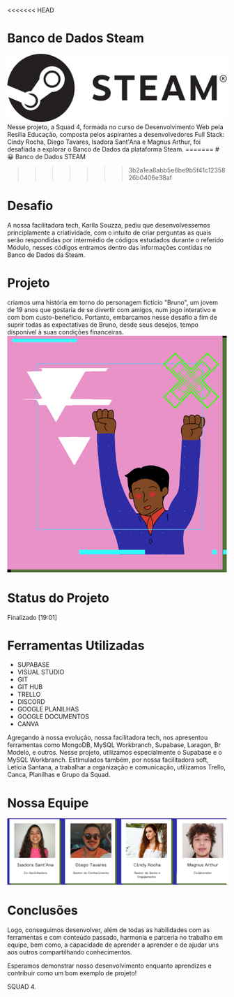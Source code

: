 <<<<<<< HEAD
# Banco de Dados Steam
<img src="imagens/steam-logo-2.png">
Nesse projeto, a Squad 4, formada no curso de Desenvolvimento Web pela Resilia Educação, composta pelos aspirantes a desenvolvedores Full Stack: Cindy Rocha, Diego Tavares, Isadora Sant'Ana e Magnus Arthur, foi desafiada a explorar o Banco de Dados da plataforma Steam.
=======
# 😀 Banco de Dados STEAM


>>>>>>> 3b2a1ea8abb5e6be9b5f41c1235826b0406e38af

# Desafio 
A nossa facilitadora tech, Karlla Souzza, pediu que desenvolvessemos principlamente a criatividade, com o intuito de criar perguntas as quais serão respondidas por intermédio de códigos estudados durante o referido Módulo, nesses códigos entramos dentro das informações contidas no Banco de Dados da Steam.

# Projeto 
criamos uma história em torno do personagem fictício "Bruno", um jovem de 19 anos que gostaria de se divertir com amigos, num jogo interativo e com bom custo-benefício. Portanto, embarcamos nesse desafio a fim de suprir todas as expectativas de Bruno, desde seus desejos, tempo disponível à suas condições financeiras.
<img src="imagens/person.png">

# Status do Projeto 
Finalizado
[19:01]
# Ferramentas Utilizadas 
- SUPABASE
- VISUAL STUDIO
- GIT
- GIT HUB
- TRELLO
- DISCORD
- GOOGLE PLANILHAS
- GOOGLE DOCUMENTOS
- CANVA
<p>
Agregando à nossa evolução, nossa facilitadora tech, nos apresentou ferramentas como MongoDB, MySQL Workbranch, Supabase, Laragon, Br Modelo, e outros. Nesse projeto, utilizamos especialmente o Supabase e o MySQL Workbranch. Estimulados também, por nossa facilitadora soft, Letícia Santana, a trabalhar a organização e comunicação, utilizamos Trello, Canca, Planilhas e Grupo da Squad.
</p>

# Nossa Equipe 
<img src=imagens/time.png>

# Conclusões 
Logo, conseguimos desenvolver, além de todas as habilidades com as ferramentas e com conteúdo passado, harmonia e parceria no trabalho em equipe, bem como, a capacidade de aprender a aprender e de ajudar uns aos outros compartilhando conhecimentos.

Esperamos demonstrar nosso desenvolvimento enquanto aprendizes e contribuir como um bom exemplo de projeto!
<p>SQUAD 4.</p>